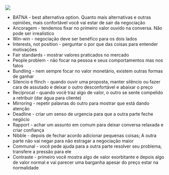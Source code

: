 ![](https://res.cloudinary.com/boloko/image/upload/f_auto/v1737679964/furushow7/image_drkewv.png)

- BATNA - best alternativa option. Quanto mais alternativas e outras opiniões, mais confortável você vai estar de sair da negociação
- Ancoragem - tendemos fixar no primeiro valor ouvido na conversa. Não pode ser irrealístico
- Win-win - negociação deve ser benéfico para os dois lados
- Interests, not position - perguntar o por que das coisas para entender motivações
- Fair standards - mostrar valores praticados no mercado
- People problem - não focar na pessoa e seus comportamentos mas nos fatos
- Bundling - nem sempre focar no valor monetário, existem outras formas de ganhar
- Silencio e flinch - quando ouvir uma proposta, manter silêncio ou fazer cara de assutado e deixar o outro desconfortável e abaixar o preço
- Reciprocal - quando você traz algo de valor, o outro se sente compelido a retribuir (dar água para cliente)
- Mirroring - repetir palavras do outro para mostrar que está dando atenção
- Deadline - criar um senso de urgencia para que a outra parte feche negócio
- Rapport - achar um assunto em comum para deixar conversa relaxada e criar confiança
- Nibble - depois de fechar acordo adicionar pequenas coisas; A outra parte não vai negar para não estragar a negociação maior
- Communal - você pede ajuda para a outra parte resolver seu problema, transfere a pressão para ele
- Contraste - primeiro você mostra algo de valor exorbitante e depois algo de valor normal e vai parecer uma barganha apesar do preço estar na normalidade